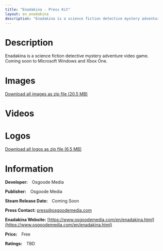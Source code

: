 ```yaml
---
title: "Enadakina - Press Kit"
layout: en_enadakina
description: "Enadakina is a science fiction detective mystery adventure video game."
---
```

# Description

Enadakina is a science fiction detective mystery adventure video game. Coming soon to Microsoft Windows and Xbox One.

# Images

<amp-image-lightbox id="lightbox" layout="nodisplay"></amp-image-lightbox>
<amp-carousel height="200" layout="fixed-height" type="carousel">
<amp-img src="https://www.osgoodemedia.com/en/Enadakina/Screenshot01.png" width="356" height="200" alt="Enadakina screenshot" on="tap:lightbox" role="button" tabindex="0"></amp-img>
<amp-img src="https://www.osgoodemedia.com/en/Enadakina/Screenshot02.png" width="356" height="200" alt="Enadakina screenshot" on="tap:lightbox" role="button" tabindex="0"></amp-img>
<amp-img src="https://www.osgoodemedia.com/en/Enadakina/Screenshot03.png" width="356" height="200" alt="Enadakina screenshot" on="tap:lightbox" role="button" tabindex="0"></amp-img>
<amp-img src="https://www.osgoodemedia.com/en/Enadakina/Screenshot04.png" width="356" height="200" alt="Enadakina screenshot" on="tap:lightbox" role="button" tabindex="0"></amp-img>
<amp-img src="https://www.osgoodemedia.com/en/Enadakina/Screenshot05.png" width="356" height="200" alt="Enadakina screenshot" on="tap:lightbox" role="button" tabindex="0"></amp-img>
</amp-carousel>  

[Download all images as zip file (20.5 MB)](https://www.osgoodemedia.com/en/Enadakina/images.zip)

# Videos

<amp-carousel width="600" height="357" layout="responsive" type="slides"></amp-carousel>  

# Logos

<amp-image-lightbox id="lightbox" layout="nodisplay"></amp-image-lightbox>
<amp-carousel height="200" layout="fixed-height" type="carousel">
<amp-img src="https://www.osgoodemedia.com/en/Enadakina/Enadakina-Logo-1920x720.png" width="533" height="200" alt="Enadakina logo" on="tap:lightbox" role="button" tabindex="0"></amp-img>
<amp-img src="https://www.osgoodemedia.com/en/Enadakina/Enadakina-Logo-1920x723.png" width="531" height="200" alt="Enadakina logo" on="tap:lightbox" role="button" tabindex="0"></amp-img>
<amp-img src="https://www.osgoodemedia.com/en/Enadakina/Enadakina-Logo-1920x744.png" width="516" height="200" alt="Enadakina logo" on="tap:lightbox" role="button" tabindex="0"></amp-img>
<amp-img src="https://www.osgoodemedia.com/en/Enadakina/Enadakina-Logo-1920x897.png" width="428" height="200" alt="Enadakina logo" on="tap:lightbox" role="button" tabindex="0"></amp-img>
<amp-img src="https://www.osgoodemedia.com/en/Enadakina/Enadakina-Logo-1920x899.png" width="427" height="200" alt="Enadakina logo" on="tap:lightbox" role="button" tabindex="0"></amp-img>
<amp-img src="https://www.osgoodemedia.com/en/Enadakina/Enadakina-Logo-1920x1100.png" width="349" height="200" alt="Enadakina logo" on="tap:lightbox" role="button" tabindex="0"></amp-img>
<amp-img src="https://www.osgoodemedia.com/en/Enadakina/Enadakina.png" width="356" height="200" alt="Enadakina logo" on="tap:lightbox" role="button" tabindex="0"></amp-img>
</amp-carousel>  

[Download all logos as zip file (6.5 MB)](https://www.osgoodemedia.com/en/Enadakina/Enadakina-Logos.zip)

# Information

**Developer:** Osgoode Media

**Publisher:** Osgoode Media

**Steam Release Date:** Coming Soon

**Press Contact:** [press@osgoodemedia.com](mailto:press@osgoodemedia.com)

**Enadakina Website:** [https://www.osgoodemedia.com/en/enadakina.html](https://www.osgoodemedia.com/en/enadakina.html)

**Price:** Free

**Ratings:** TBD
